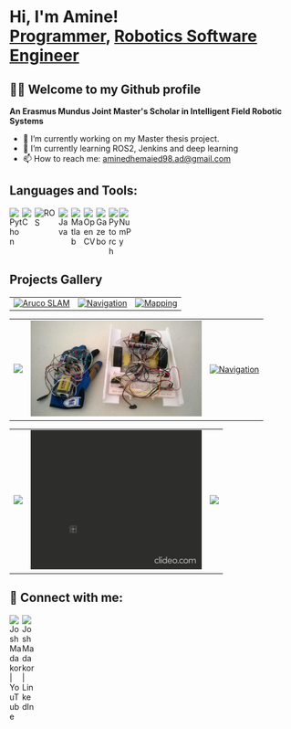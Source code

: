 <h1>Hi, I'm Amine! <br/><a href="https://github.com/AmineDh98">Programmer</a>, <a href="https://www.linkedin.com/in/amine-dhemaied/">Robotics Software Engineer</a>
  




<h2>👨‍💻 Welcome to my Github profile</h2>

**An Erasmus Mundus Joint Master's Scholar in Intelligent Field Robotic Systems**

- 🔭 I’m currently working on my Master thesis project.
- 🌱 I’m currently learning ROS2, Jenkins and deep learning
- 📫 How to reach me: aminedhemaied98.ad@gmail.com


<h2>Languages and Tools:</h2>
<a href="https://www.python.org/"><img align="left" alt="Python" width="22px" src="https://cdn.jsdelivr.net/npm/simple-icons@3.13.0/icons/python.svg" /></a>
<a href="https://cplusplus.com/"><img align="left" alt="C" width="22px" src="https://upload.wikimedia.org/wikipedia/commons/thumb/1/18/ISO_C%2B%2B_Logo.svg/1200px-ISO_C%2B%2B_Logo.svg.png" /></a>
<a href="https://www.ros.org/"><img align="left" alt="ROS" width="42px" src="https://upload.wikimedia.org/wikipedia/commons/b/bb/Ros_logo.svg" /></a>
<a href="https://www.java.com/en/"><img align="left" alt="Java" width="22px" src="https://cdn.jsdelivr.net/npm/simple-icons@3.13.0/icons/java.svg" /></a>
<a href="https://www.mathworks.com/products/matlab.html"><img align="left" alt="Matlab" width="22px" src="https://img.icons8.com/fluency/452/matlab.png" /></a>
<a href="https://opencv.org/"><img align="left" alt="OpenCV" width="22px" src="https://img.icons8.com/color/452/opencv.png" /></a>
<a href="http://gazebosim.org/"><img align="left" alt="Gazebo" width="22px" src="https://upload.wikimedia.org/wikipedia/en/5/5e/Gazebo_logo_without_text.svg" /></a>
<a href="https://pytorch.org/"><img align="left" alt="Pytorch" width="18px" src="https://upload.wikimedia.org/wikipedia/commons/thumb/1/10/PyTorch_logo_icon.svg/1200px-PyTorch_logo_icon.svg.png" /></a>
<a href="https://numpy.org/"><img align="left" alt="NumPy" width="22px" src="https://avatars.githubusercontent.com/u/288276?v=4" /></a>
<br clear="left" />


<h2>Projects Gallery</h2>

<table>
  <tr>
    <td>
      <a href="https://github.com/SyedMazhar6746/Hands-on-Perception">
        <img src="aruco.gif" alt="Aruco SLAM" style="width:100%">
      </a>
    </td>
    <td>
      <a href="https://github.com/AmineDh98/autonomous_task/tree/Amine">
        <img src="hands-on.gif" alt="Navigation" style="width:100%">
      </a>
    </td>
    <td>
      <a href="https://github.com/AmineDh98/frankenstein">
        <img src="mapping.gif" alt="Mapping" style="width:100%">
      </a>
    </td>
  </tr>
</table>


<table>
  <tr>
    <td>
      <a href="https://github.com/AmineDh98/autonomous_task/tree/Amine/Hands-on-Intervention">
        <img src="interv.gif" width="300">
      </a>
    </td>
    <td>
      <img src="arduino_project.jpg" alt="Navigation" width="300"> 
    </td>
    <td>
      <a href="https://github.com/IFRoS-ELTE/ball_picking_project">
        <img src="robot_image.jpg" alt="Navigation" width="300"> 
      </a>
    </td>
  </tr>
</table>


<table>
  <tr>
    <td>
      <a href="https://github.com/AmineDh98/7dof_arm_control_with_camera">
        <img src="https://github.com/AmineDh98/sayens/blob/main/images/example2.gif" width="270"> 
      </a>
    <td>
       <a href="https://github.com/AmineDh98/frankenstein">
          <img src="https://github.com/AmineDh98/frankenstein/blob/main/images/carto.gif" width="300">
        </a>
    </td>
    <td>
      <a href="https://drive.google.com/file/d/1qrz4vulgcHwBiVmcB5Z45oprHb5yW7Cm/view?usp=sharing">
        <img src="manup.gif"  width="300"> 
      </a>
    </td>
  </tr>
</table>



<h2> 🤳 Connect with me:</h2>

[<img align="left" alt="JoshMadakor | YouTube" width="22px" src="https://cdn.jsdelivr.net/npm/simple-icons@v3/icons/youtube.svg" />][youtube]
[<img align="left" alt="JoshMadakor | LinkedIn" width="22px" src="https://cdn.jsdelivr.net/npm/simple-icons@v3/icons/linkedin.svg" />][linkedin]


[youtube]: https://www.youtube.com/@aminedhemaied9857
[linkedin]: https://www.linkedin.com/in/amine-dhemaied/


